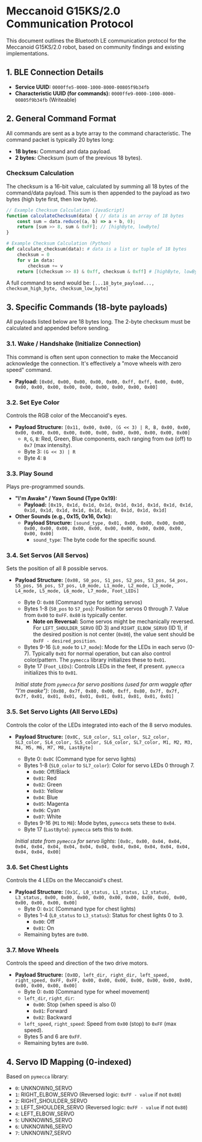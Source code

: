 # Meccanoid G15KS/2.0 Communication Protocol

This document outlines the Bluetooth LE communication protocol for the Meccanoid G15KS/2.0 robot, based on community findings and existing implementations.

## 1. BLE Connection Details

-   **Service UUID:** `0000ffe5-0000-1000-8000-00805f9b34fb`
-   **Characteristic UUID (for commands):** `0000ffe9-0000-1000-8000-00805f9b34fb` (Writeable)

## 2. General Command Format

All commands are sent as a byte array to the command characteristic.
The command packet is typically 20 bytes long:
-   **18 bytes:** Command and data payload.
-   **2 bytes:** Checksum (sum of the previous 18 bytes).

### Checksum Calculation

The checksum is a 16-bit value, calculated by summing all 18 bytes of the command/data payload. This sum is then appended to the payload as two bytes (high byte first, then low byte).

```javascript
// Example Checksum Calculation (JavaScript)
function calculateChecksum(data) { // data is an array of 18 bytes
    const sum = data.reduce((a, b) => a + b, 0);
    return [sum >> 8, sum & 0xFF]; // [highByte, lowByte]
}
```

```python
# Example Checksum Calculation (Python)
def calculate_checksum(data): # data is a list or tuple of 18 bytes
    checksum = 0
    for v in data:
        checksum += v
    return [(checksum >> 8) & 0xff, checksum & 0xff] # [highByte, lowByte]
```

A full command to send would be: `[...18_byte_payload..., checksum_high_byte, checksum_low_byte]`

## 3. Specific Commands (18-byte payloads)

All payloads listed below are 18 bytes long. The 2-byte checksum must be calculated and appended before sending.

### 3.1. Wake / Handshake (Initialize Connection)

This command is often sent upon connection to make the Meccanoid acknowledge the connection. It's effectively a "move wheels with zero speed" command.

-   **Payload:** `[0x0d, 0x00, 0x00, 0x00, 0x00, 0xff, 0xff, 0x00, 0x00, 0x00, 0x00, 0x00, 0x00, 0x00, 0x00, 0x00, 0x00, 0x00]`

### 3.2. Set Eye Color

Controls the RGB color of the Meccanoid's eyes.

-   **Payload Structure:** `[0x11, 0x00, 0x00, (G << 3) | R, B, 0x00, 0x00, 0x00, 0x00, 0x00, 0x00, 0x00, 0x00, 0x00, 0x00, 0x00, 0x00, 0x00]`
    -   `R`, `G`, `B`: Red, Green, Blue components, each ranging from `0x0` (off) to `0x7` (max intensity).
    -   Byte 3: `(G << 3) | R`
    -   Byte 4: `B`

### 3.3. Play Sound

Plays pre-programmed sounds.

-   **"I'm Awake" / Yawn Sound (Type 0x19):**
    -   **Payload:** `[0x19, 0x1d, 0x1d, 0x1d, 0x1d, 0x1d, 0x1d, 0x1d, 0x1d, 0x1d, 0x1d, 0x1d, 0x1d, 0x1d, 0x1d, 0x1d, 0x1d, 0x1d]`
-   **Other Sounds (e.g., 0x15, 0x16, 0x1c):**
    -   **Payload Structure:** `[sound_type, 0x01, 0x00, 0x00, 0x00, 0x00, 0x00, 0x00, 0x00, 0x00, 0x00, 0x00, 0x00, 0x00, 0x00, 0x00, 0x00, 0x00]`
        -   `sound_type`: The byte code for the specific sound.

### 3.4. Set Servos (All Servos)

Sets the position of all 8 possible servos.

-   **Payload Structure:** `[0x08, S0_pos, S1_pos, S2_pos, S3_pos, S4_pos, S5_pos, S6_pos, S7_pos, L0_mode, L1_mode, L2_mode, L3_mode, L4_mode, L5_mode, L6_mode, L7_mode, Foot_LEDs]`
    -   Byte 0: `0x08` (Command type for setting servos)
    -   Bytes 1-8 (`S0_pos` to `S7_pos`): Position for servos 0 through 7. Value from `0x00` to `0xFF`. `0x80` is typically center.
        -   **Note on Reversal:** Some servos might be mechanically reversed. For `LEFT_SHOULDER_SERVO` (ID 3) and `RIGHT_ELBOW_SERVO` (ID 1), if the desired position is not center (`0x80`), the value sent should be `0xFF - desired_position`.
    -   Bytes 9-16 (`L0_mode` to `L7_mode`): Mode for the LEDs in each servo (0-7). Typically `0x01` for normal operation, but can also control color/pattern. The `pymecca` library initializes these to `0x01`.
    -   Byte 17 (`Foot_LEDs`): Controls LEDs in the feet, if present. `pymecca` initializes this to `0x01`.

    *Initial state from `pymecca` for servo positions (used for arm waggle after "I'm awake")*:
    `[0x08, 0x7f, 0x80, 0x00, 0xff, 0x80, 0x7f, 0x7f, 0x7f, 0x01, 0x01, 0x01, 0x01, 0x01, 0x01, 0x01, 0x01, 0x01]`

### 3.5. Set Servo Lights (All Servo LEDs)

Controls the color of the LEDs integrated into each of the 8 servo modules.

-   **Payload Structure:** `[0x0C, SL0_color, SL1_color, SL2_color, SL3_color, SL4_color, SL5_color, SL6_color, SL7_color, M1, M2, M3, M4, M5, M6, M7, M8, LastByte]`
    -   Byte 0: `0x0C` (Command type for servo lights)
    -   Bytes 1-8 (`SL0_color` to `SL7_color`): Color for servo LEDs 0 through 7.
        -   `0x00`: Off/Black
        -   `0x01`: Red
        -   `0x02`: Green
        -   `0x03`: Yellow
        -   `0x04`: Blue
        -   `0x05`: Magenta
        -   `0x06`: Cyan
        -   `0x07`: White
    -   Bytes 9-16 (`M1` to `M8`): Mode bytes, `pymecca` sets these to `0x04`.
    -   Byte 17 (`LastByte`): `pymecca` sets this to `0x00`.

    *Initial state from `pymecca` for servo lights*:
    `[0x0c, 0x00, 0x04, 0x04, 0x04, 0x04, 0x04, 0x04, 0x04, 0x04, 0x04, 0x04, 0x04, 0x04, 0x04, 0x04, 0x04, 0x00]`


### 3.6. Set Chest Lights

Controls the 4 LEDs on the Meccanoid's chest.

-   **Payload Structure:** `[0x1C, L0_status, L1_status, L2_status, L3_status, 0x00, 0x00, 0x00, 0x00, 0x00, 0x00, 0x00, 0x00, 0x00, 0x00, 0x00, 0x00, 0x00]`
    -   Byte 0: `0x1C` (Command type for chest lights)
    -   Bytes 1-4 (`L0_status` to `L3_status`): Status for chest lights 0 to 3.
        -   `0x00`: Off
        -   `0x01`: On
    -   Remaining bytes are `0x00`.

### 3.7. Move Wheels

Controls the speed and direction of the two drive motors.

-   **Payload Structure:** `[0x0D, left_dir, right_dir, left_speed, right_speed, 0xFF, 0xFF, 0x00, 0x00, 0x00, 0x00, 0x00, 0x00, 0x00, 0x00, 0x00, 0x00, 0x00]`
    -   Byte 0: `0x0D` (Command type for wheel movement)
    -   `left_dir`, `right_dir`:
        -   `0x00`: Stop (when speed is also 0)
        -   `0x01`: Forward
        -   `0x02`: Backward
    -   `left_speed`, `right_speed`: Speed from `0x00` (stop) to `0xFF` (max speed).
    -   Bytes 5 and 6 are `0xFF`.
    -   Remaining bytes are `0x00`.

## 4. Servo ID Mapping (0-indexed)

Based on `pymecca` library:
-   `0`: UNKNOWN0_SERVO
-   `1`: RIGHT_ELBOW_SERVO (Reversed logic: `0xFF - value` if not `0x80`)
-   `2`: RIGHT_SHOULDER_SERVO
-   `3`: LEFT_SHOULDER_SERVO (Reversed logic: `0xFF - value` if not `0x80`)
-   `4`: LEFT_ELBOW_SERVO
-   `5`: UNKNOWN5_SERVO
-   `6`: UNKNOWN6_SERVO
-   `7`: UNKNOWN7_SERVO

